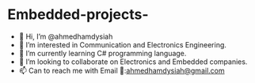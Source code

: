# Embedded-projects-
- 👋 Hi, I’m @ahmedhamdysiah
- 👀 I’m interested in Communication and Electronics Engineering.
- 🌱 I’m currently learning C# programming language.
- 💞️ I’m looking to collaborate on  Electronics and Embedded companies.
- 📫 Can to reach me with Email 📧:ahmedhamdysiah@gmail.com

<!---
ahmedhamdysiah/Embedded-projects- is a ✨ special ✨ repository because its `README.md` Embedded-projects- appears on your GitHub profile.
--->
